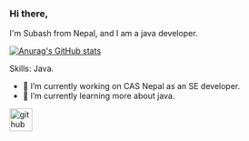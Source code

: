 ### Hi there,

 I'm Subash from Nepal, and I am a java developer.
 
 
[![Anurag's GitHub stats](https://github-readme-stats.vercel.app/api?username=LazyProgrammer21)](https://github.com/anuraghazra/github-readme-stats)

Skills: Java.

- 🔭 I’m currently working on CAS Nepal as an SE developer. 
- 🌱 I’m currently learning more about java. 


[<img src='https://cdn.jsdelivr.net/npm/simple-icons@3.0.1/icons/github.svg' alt='github' height='40'>](https://github.com/LazyProgrammer21)
